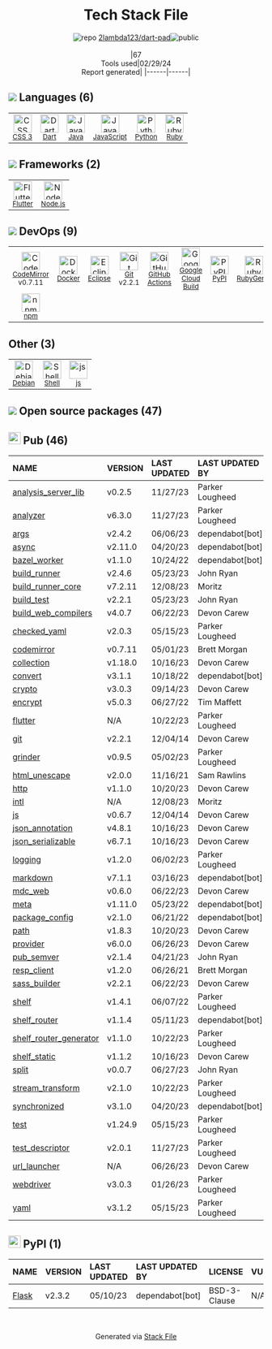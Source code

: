 <!--
&lt;--- Readme.md Snippet without images Start ---&gt;
## Tech Stack
2lambda123/dart-pad is built on the following main stack:

- [Dart](https://www.dartlang.org/) – Languages
- [Java](https://www.java.com) – Languages
- [JavaScript](https://developer.mozilla.org/en-US/docs/Web/JavaScript) – Languages
- [Python](https://www.python.org) – Languages
- [Ruby](https://www.ruby-lang.org) – Languages
- [Flutter](https://flutter.io/) – Cross-Platform Mobile Development
- [Node.js](http://nodejs.org/) – Frameworks (Full Stack)
- [CodeMirror](http://codemirror.net/) – Text Editor
- [Docker](https://www.docker.com/) – Virtual Machine Platforms & Containers
- [Eclipse](https://www.eclipse.org/) – Integrated Development Environment
- [GitHub Actions](https://github.com/features/actions) – Continuous Integration
- [Google Cloud Build](https://cloud.google.com/cloud-build) – Continuous Deployment
- [Debian](https://www.debian.org/) – Operating Systems
- [Shell](https://en.wikipedia.org/wiki/Shell_script) – Shells

Full tech stack [here](/techstack.md)

&lt;--- Readme.md Snippet without images End ---&gt;

&lt;--- Readme.md Snippet with images Start ---&gt;
## Tech Stack
2lambda123/dart-pad is built on the following main stack:

- <img width='25' height='25' src='https://img.stackshare.io/service/1646/Twitter-02.png' alt='Dart'/> [Dart](https://www.dartlang.org/) – Languages
- <img width='25' height='25' src='https://img.stackshare.io/service/995/K85ZWV2F.png' alt='Java'/> [Java](https://www.java.com) – Languages
- <img width='25' height='25' src='https://img.stackshare.io/service/1209/javascript.jpeg' alt='JavaScript'/> [JavaScript](https://developer.mozilla.org/en-US/docs/Web/JavaScript) – Languages
- <img width='25' height='25' src='https://img.stackshare.io/service/993/pUBY5pVj.png' alt='Python'/> [Python](https://www.python.org) – Languages
- <img width='25' height='25' src='https://img.stackshare.io/service/989/ruby.png' alt='Ruby'/> [Ruby](https://www.ruby-lang.org) – Languages
- <img width='25' height='25' src='https://img.stackshare.io/service/7180/flutter-mark-square-100.png' alt='Flutter'/> [Flutter](https://flutter.io/) – Cross-Platform Mobile Development
- <img width='25' height='25' src='https://img.stackshare.io/service/1011/n1JRsFeB_400x400.png' alt='Node.js'/> [Node.js](http://nodejs.org/) – Frameworks (Full Stack)
- <img width='25' height='25' src='https://img.stackshare.io/service/2490/E_fCaAi6.png' alt='CodeMirror'/> [CodeMirror](http://codemirror.net/) – Text Editor
- <img width='25' height='25' src='https://img.stackshare.io/service/586/n4u37v9t_400x400.png' alt='Docker'/> [Docker](https://www.docker.com/) – Virtual Machine Platforms & Containers
- <img width='25' height='25' src='https://img.stackshare.io/service/1446/8cyY6D_m.png' alt='Eclipse'/> [Eclipse](https://www.eclipse.org/) – Integrated Development Environment
- <img width='25' height='25' src='https://img.stackshare.io/service/11563/actions.png' alt='GitHub Actions'/> [GitHub Actions](https://github.com/features/actions) – Continuous Integration
- <img width='25' height='25' src='https://img.stackshare.io/service/9309/PoHJY3K8_400x400.jpg' alt='Google Cloud Build'/> [Google Cloud Build](https://cloud.google.com/cloud-build) – Continuous Deployment
- <img width='25' height='25' src='https://img.stackshare.io/service/1656/vd4gAekh.png' alt='Debian'/> [Debian](https://www.debian.org/) – Operating Systems
- <img width='25' height='25' src='https://img.stackshare.io/service/4631/default_c2062d40130562bdc836c13dbca02d318205a962.png' alt='Shell'/> [Shell](https://en.wikipedia.org/wiki/Shell_script) – Shells

Full tech stack [here](/techstack.md)

&lt;--- Readme.md Snippet with images End ---&gt;
-->
<div align="center">

# Tech Stack File
![](https://img.stackshare.io/repo.svg "repo") [2lambda123/dart-pad](https://github.com/2lambda123/dart-pad)![](https://img.stackshare.io/public_badge.svg "public")
<br/><br/>
|67<br/>Tools used|02/29/24 <br/>Report generated|
|------|------|
</div>

## <img src='https://img.stackshare.io/languages.svg'/> Languages (6)
<table><tr>
  <td align='center'>
  <img width='36' height='36' src='https://img.stackshare.io/service/6727/css.png' alt='CSS 3'>
  <br>
  <sub><a href="https://developer.mozilla.org/en-US/docs/Web/CSS/CSS3">CSS 3</a></sub>
  <br>
  <sub></sub>
</td>

<td align='center'>
  <img width='36' height='36' src='https://img.stackshare.io/service/1646/Twitter-02.png' alt='Dart'>
  <br>
  <sub><a href="https://www.dartlang.org/">Dart</a></sub>
  <br>
  <sub></sub>
</td>

<td align='center'>
  <img width='36' height='36' src='https://img.stackshare.io/service/995/K85ZWV2F.png' alt='Java'>
  <br>
  <sub><a href="https://www.java.com">Java</a></sub>
  <br>
  <sub></sub>
</td>

<td align='center'>
  <img width='36' height='36' src='https://img.stackshare.io/service/1209/javascript.jpeg' alt='JavaScript'>
  <br>
  <sub><a href="https://developer.mozilla.org/en-US/docs/Web/JavaScript">JavaScript</a></sub>
  <br>
  <sub></sub>
</td>

<td align='center'>
  <img width='36' height='36' src='https://img.stackshare.io/service/993/pUBY5pVj.png' alt='Python'>
  <br>
  <sub><a href="https://www.python.org">Python</a></sub>
  <br>
  <sub></sub>
</td>

<td align='center'>
  <img width='36' height='36' src='https://img.stackshare.io/service/989/ruby.png' alt='Ruby'>
  <br>
  <sub><a href="https://www.ruby-lang.org">Ruby</a></sub>
  <br>
  <sub></sub>
</td>

</tr>
</table>

## <img src='https://img.stackshare.io/frameworks.svg'/> Frameworks (2)
<table><tr>
  <td align='center'>
  <img width='36' height='36' src='https://img.stackshare.io/service/7180/flutter-mark-square-100.png' alt='Flutter'>
  <br>
  <sub><a href="https://flutter.io/">Flutter</a></sub>
  <br>
  <sub></sub>
</td>

<td align='center'>
  <img width='36' height='36' src='https://img.stackshare.io/service/1011/n1JRsFeB_400x400.png' alt='Node.js'>
  <br>
  <sub><a href="http://nodejs.org/">Node.js</a></sub>
  <br>
  <sub></sub>
</td>

</tr>
</table>

## <img src='https://img.stackshare.io/devops.svg'/> DevOps (9)
<table><tr>
  <td align='center'>
  <img width='36' height='36' src='https://img.stackshare.io/service/2490/E_fCaAi6.png' alt='CodeMirror'>
  <br>
  <sub><a href="http://codemirror.net/">CodeMirror</a></sub>
  <br>
  <sub>v0.7.11</sub>
</td>

<td align='center'>
  <img width='36' height='36' src='https://img.stackshare.io/service/586/n4u37v9t_400x400.png' alt='Docker'>
  <br>
  <sub><a href="https://www.docker.com/">Docker</a></sub>
  <br>
  <sub></sub>
</td>

<td align='center'>
  <img width='36' height='36' src='https://img.stackshare.io/service/1446/8cyY6D_m.png' alt='Eclipse'>
  <br>
  <sub><a href="https://www.eclipse.org/">Eclipse</a></sub>
  <br>
  <sub></sub>
</td>

<td align='center'>
  <img width='36' height='36' src='https://img.stackshare.io/service/1046/git.png' alt='Git'>
  <br>
  <sub><a href="http://git-scm.com/">Git</a></sub>
  <br>
  <sub>v2.2.1</sub>
</td>

<td align='center'>
  <img width='36' height='36' src='https://img.stackshare.io/service/11563/actions.png' alt='GitHub Actions'>
  <br>
  <sub><a href="https://github.com/features/actions">GitHub Actions</a></sub>
  <br>
  <sub></sub>
</td>

<td align='center'>
  <img width='36' height='36' src='https://img.stackshare.io/service/9309/PoHJY3K8_400x400.jpg' alt='Google Cloud Build'>
  <br>
  <sub><a href="https://cloud.google.com/cloud-build">Google Cloud Build</a></sub>
  <br>
  <sub></sub>
</td>

<td align='center'>
  <img width='36' height='36' src='https://img.stackshare.io/service/12572/-RIWgodF_400x400.jpg' alt='PyPI'>
  <br>
  <sub><a href="https://pypi.org/">PyPI</a></sub>
  <br>
  <sub></sub>
</td>

<td align='center'>
  <img width='36' height='36' src='https://img.stackshare.io/service/12795/5jL6-BA5_400x400.jpeg' alt='RubyGems'>
  <br>
  <sub><a href="https://rubygems.org/">RubyGems</a></sub>
  <br>
  <sub></sub>
</td>

</tr>
<tr>
  <td align='center'>
  <img width='36' height='36' src='https://img.stackshare.io/service/1120/lejvzrnlpb308aftn31u.png' alt='npm'>
  <br>
  <sub><a href="https://www.npmjs.com/">npm</a></sub>
  <br>
  <sub></sub>
</td>

</tr>
</table>

## Other (3)
<table><tr>
  <td align='center'>
  <img width='36' height='36' src='https://img.stackshare.io/service/1656/vd4gAekh.png' alt='Debian'>
  <br>
  <sub><a href="https://www.debian.org/">Debian</a></sub>
  <br>
  <sub></sub>
</td>

<td align='center'>
  <img width='36' height='36' src='https://img.stackshare.io/service/4631/default_c2062d40130562bdc836c13dbca02d318205a962.png' alt='Shell'>
  <br>
  <sub><a href="https://en.wikipedia.org/wiki/Shell_script">Shell</a></sub>
  <br>
  <sub></sub>
</td>

<td align='center'>
  <img width='36' height='36' src='https://img.stackshare.io/service/5588/jscom.png' alt='js'>
  <br>
  <sub><a href="www.js.com">js</a></sub>
  <br>
  <sub></sub>
</td>

</tr>
</table>


## <img src='https://img.stackshare.io/group.svg' /> Open source packages (47)</h2>

## <img width='24' height='24' src='https://img.stackshare.io/package_manager/105011/default_80893882f2063344b2942a4ccdce27a2e60711c9.png'/> Pub (46)

|NAME|VERSION|LAST UPDATED|LAST UPDATED BY|LICENSE|VULNERABILITIES|
|:------|:------|:------|:------|:------|:------|
|[analysis_server_lib](https://pub.dartlang.org/analysis_server_lib)|v0.2.5|11/27/23|Parker Lougheed |N/A|N/A|
|[analyzer](https://pub.dartlang.org/analyzer)|v6.3.0|11/27/23|Parker Lougheed |N/A|N/A|
|[args](https://pub.dartlang.org/args)|v2.4.2|06/06/23|dependabot[bot] |N/A|N/A|
|[async](https://pub.dartlang.org/async)|v2.11.0|04/20/23|dependabot[bot] |N/A|N/A|
|[bazel_worker](https://pub.dartlang.org/bazel_worker)|v1.1.0|10/24/22|dependabot[bot] |N/A|N/A|
|[build_runner](https://pub.dartlang.org/build_runner)|v2.4.6|05/23/23|John Ryan |N/A|N/A|
|[build_runner_core](https://pub.dartlang.org/build_runner_core)|v7.2.11|12/08/23|Moritz |N/A|N/A|
|[build_test](https://pub.dartlang.org/build_test)|v2.2.1|05/23/23|John Ryan |N/A|N/A|
|[build_web_compilers](https://pub.dartlang.org/build_web_compilers)|v4.0.7|06/22/23|Devon Carew |N/A|N/A|
|[checked_yaml](https://pub.dartlang.org/checked_yaml)|v2.0.3|05/15/23|Parker Lougheed |N/A|N/A|
|[codemirror](https://pub.dartlang.org/codemirror)|v0.7.11|05/01/23|Brett Morgan |N/A|N/A|
|[collection](https://pub.dartlang.org/collection)|v1.18.0|10/16/23|Devon Carew |N/A|N/A|
|[convert](https://pub.dartlang.org/convert)|v3.1.1|10/18/22|dependabot[bot] |N/A|N/A|
|[crypto](https://pub.dartlang.org/crypto)|v3.0.3|09/14/23|Devon Carew |N/A|N/A|
|[encrypt](https://pub.dartlang.org/encrypt)|v5.0.3|06/27/22|Tim Maffett |N/A|N/A|
|[flutter](https://pub.dartlang.org/flutter)|N/A|10/22/23|Parker Lougheed |N/A|N/A|
|[git](https://pub.dartlang.org/git)|v2.2.1|12/04/14|Devon Carew |N/A|N/A|
|[grinder](https://pub.dartlang.org/grinder)|v0.9.5|05/02/23|Parker Lougheed |N/A|N/A|
|[html_unescape](https://pub.dartlang.org/html_unescape)|v2.0.0|11/16/21|Sam Rawlins |N/A|N/A|
|[http](https://pub.dartlang.org/http)|v1.1.0|10/20/23|Devon Carew |N/A|N/A|
|[intl](https://pub.dartlang.org/intl)|N/A|12/08/23|Moritz |N/A|N/A|
|[js](https://pub.dartlang.org/js)|v0.6.7|12/04/14|Devon Carew |N/A|N/A|
|[json_annotation](https://pub.dartlang.org/json_annotation)|v4.8.1|10/16/23|Devon Carew |N/A|N/A|
|[json_serializable](https://pub.dartlang.org/json_serializable)|v6.7.1|10/16/23|Devon Carew |N/A|N/A|
|[logging](https://pub.dartlang.org/logging)|v1.2.0|06/02/23|Parker Lougheed |N/A|N/A|
|[markdown](https://pub.dartlang.org/markdown)|v7.1.1|03/16/23|dependabot[bot] |N/A|N/A|
|[mdc_web](https://pub.dartlang.org/mdc_web)|v0.6.0|06/22/23|Devon Carew |N/A|N/A|
|[meta](https://pub.dartlang.org/meta)|v1.11.0|05/23/22|dependabot[bot] |N/A|N/A|
|[package_config](https://pub.dartlang.org/package_config)|v2.1.0|06/21/22|dependabot[bot] |N/A|N/A|
|[path](https://pub.dartlang.org/path)|v1.8.3|10/20/23|Devon Carew |N/A|N/A|
|[provider](https://pub.dartlang.org/provider)|v6.0.0|06/26/23|Devon Carew |N/A|N/A|
|[pub_semver](https://pub.dartlang.org/pub_semver)|v2.1.4|04/21/23|John Ryan |N/A|N/A|
|[resp_client](https://pub.dartlang.org/resp_client)|v1.2.0|06/26/21|Brett Morgan |N/A|N/A|
|[sass_builder](https://pub.dartlang.org/sass_builder)|v2.2.1|06/22/23|Devon Carew |N/A|N/A|
|[shelf](https://pub.dartlang.org/shelf)|v1.4.1|06/07/22|Parker Lougheed |N/A|N/A|
|[shelf_router](https://pub.dartlang.org/shelf_router)|v1.1.4|05/11/23|dependabot[bot] |N/A|N/A|
|[shelf_router_generator](https://pub.dartlang.org/shelf_router_generator)|v1.1.0|10/22/23|Parker Lougheed |N/A|N/A|
|[shelf_static](https://pub.dartlang.org/shelf_static)|v1.1.2|10/16/23|Devon Carew |N/A|N/A|
|[split](https://pub.dartlang.org/split)|v0.0.7|06/27/23|John Ryan |N/A|N/A|
|[stream_transform](https://pub.dartlang.org/stream_transform)|v2.1.0|10/22/23|Parker Lougheed |N/A|N/A|
|[synchronized](https://pub.dartlang.org/synchronized)|v3.1.0|04/20/23|dependabot[bot] |N/A|N/A|
|[test](https://pub.dartlang.org/test)|v1.24.9|05/15/23|Parker Lougheed |N/A|N/A|
|[test_descriptor](https://pub.dartlang.org/test_descriptor)|v2.0.1|11/27/23|Parker Lougheed |N/A|N/A|
|[url_launcher](https://pub.dartlang.org/url_launcher)|N/A|06/26/23|Devon Carew |N/A|N/A|
|[webdriver](https://pub.dartlang.org/webdriver)|v3.0.3|01/26/23|Parker Lougheed |N/A|N/A|
|[yaml](https://pub.dartlang.org/yaml)|v3.1.2|05/15/23|Parker Lougheed |N/A|N/A|


## <img width='24' height='24' src='https://img.stackshare.io/service/12572/-RIWgodF_400x400.jpg'/> PyPI (1)

|NAME|VERSION|LAST UPDATED|LAST UPDATED BY|LICENSE|VULNERABILITIES|
|:------|:------|:------|:------|:------|:------|
|[Flask](https://pypi.org/project/Flask)|v2.3.2|05/10/23|dependabot[bot] |BSD-3-Clause|N/A|

<br/>
<div align='center'>

Generated via [Stack File](https://github.com/marketplace/stack-file)

